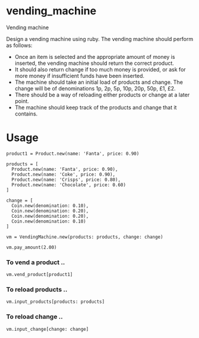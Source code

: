 # vending_machine
Vending machine

Design a vending machine using ruby. The vending machine should perform as follows:
- Once an item is selected and the appropriate amount of money is inserted, the vending machine should return the correct product.
- It should also return change if too much money is provided, or ask for more money if insufficient funds have been inserted.
- The machine should take an initial load of products and change. The change will be of denominations 1p, 2p, 5p, 10p, 20p, 50p, £1, £2.
- There should be a way of reloading either products or change at a later point.
- The machine should keep track of the products and change that it contains.


# Usage
```
product1 = Product.new(name: 'Fanta', price: 0.90)

products = [
  Product.new(name: 'Fanta', price: 0.90),
  Product.new(name: 'Coke', price: 0.90),
  Product.new(name: 'Crisps', price: 0.80),
  Product.new(name: 'Chocolate', price: 0.60)
]

change = [
  Coin.new(denomination: 0.10),
  Coin.new(denomination: 0.20),
  Coin.new(denomination: 0.20),
  Coin.new(denomination: 0.10)
]

vm = VendingMachine.new(products: products, change: change)

vm.pay_amount(2.00)
```

### To vend a product ..
```
vm.vend_product[product1]
```

### To reload products ..
```
vm.input_products[products: products]
```

### To reload change ..
```
vm.input_change[change: change]
```
